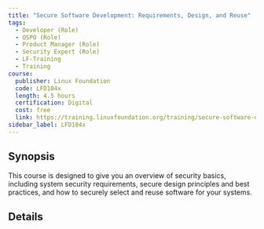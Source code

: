 ```yaml
---
title: "Secure Software Development: Requirements, Design, and Reuse"
tags:
  - Developer (Role)
  - OSPO (Role)
  - Product Manager (Role)
  - Security Expert (Role)
  - LF-Training
  - Training
course:
  publisher: Linux Foundation
  code: LFD104x
  length: 4.5 hours
  certification: Digital
  cost: free
  link: https://training.linuxfoundation.org/training/secure-software-development-requirements-design-and-reuse-lfd104/
sidebar_label: LFD104x
---
```



## Synopsis


This course is designed to give you an overview of security basics, including system security requirements, secure design principles and best practices, and how to securely select and reuse software for your systems.


## Details

<CourseDetails course={frontMatter.course}/>
